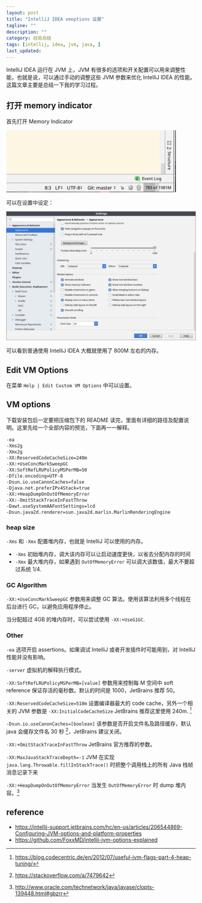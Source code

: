 ```yaml
---
layout: post
title: "IntelliJ IDEA vmoptions 设置"
tagline: ""
description: ""
category: 经验总结
tags: [intellij, idea, jvm, java, ]
last_updated:
---
```


IntelliJ IDEA 运行在 JVM 上，JVM 有很多的选项和开关配置可以用来调整性能，也就是说，可以通过手动的调整这些 JVM 参数来优化 IntelliJ IDEA 的性能。这篇文章主要是总结一下我的学习过程。

## 打开 memory indicator
首先打开 Memory Indicator

![memory indicator](/assets/intellij-idea-memory-indicator.png)

可以在设置中设定：

![memory indicator settings](/assets/intellij-idea-memory-indicator-settings.png)

可以看到普通使用 IntelliJ IDEA 大概就使用了 800M 左右的内存。

## Edit VM Options
在菜单 `Help | Edit Custom VM Options` 中可以设置。

## VM options
下载安装包后一定要把压缩包下的 README 读完，里面有详细的路径及配置说明。这里先给一个全部内容的预览，下面再一一解释。

```
-ea
-Xms2g
-Xmx2g
-XX:ReservedCodeCacheSize=240m
-XX:+UseConcMarkSweepGC
-XX:SoftRefLRUPolicyMSPerMB=50
-Dfile.encoding=UTF-8
-Dsun.io.useCanonCaches=false
-Djava.net.preferIPv4Stack=true
-XX:+HeapDumpOnOutOfMemoryError
-XX:-OmitStackTraceInFastThrow
-Dawt.useSystemAAFontSettings=lcd
-Dsun.java2d.renderer=sun.java2d.marlin.MarlinRenderingEngine
```

### heap size
`-Xms` 和 `-Xmx` 配置堆内存，也就是 IntelliJ 可以使用的内存。

- `-Xms` 初始堆内存，调大该内存可以让启动速度更快，以省去分配内存的时间
- `-Xmx` 最大堆内存，如果遇到 `OutOfMemoryError` 可以调大该数值，最大不要超过系统 1/4.

### GC Algorithm

`-XX:+UseConcMarkSweepGC` 参数用来调整 GC 算法。使用该算法利用多个线程在后台进行 GC，以避免应用程序停止。

当分配超过 4GB 的堆内存时，可以尝试使用 `-XX:+UseG1GC`.


### Other

`-ea` 选项开启 assertions。如果调试 IntelliJ 或者开发插件时可能用到，对 IntelliJ 性能并没有影响。

`-server` 虚拟机的解释执行模式。

`-XX:SoftRefLRUPolicyMSPerMB=[value]` 参数用来控制每 M 空间中 soft reference 保证存活的毫秒数。默认的时间是 1000，JetBrains 推荐 50。

`-XX:ReservedCodeCacheSize=510m` 设置编译器最大的 code cache，另外一个相关的 JVM 参数是 `-XX:InitialCodeCacheSize`
JetBrains 推荐这里使用 240m. [^codecache]

[^codecache]: <https://blog.codecentric.de/en/2012/07/useful-jvm-flags-part-4-heap-tuning/>

`-Dsun.io.useCanonCaches=[boolean]` 该参数是否开启文件名及路径缓存，默认 java 会缓存文件名 30 秒 [^c]，JetBrains 建议关闭。

[^c]: <https://stackoverflow.com/a/7479642>

`-XX:+OmitStackTraceInFastThrow` JetBrains 官方推荐的参数。

`-XX:MaxJavaStackTraceDepth=-1` JVM 在实现 `java.lang.Throwable.fillInStackTrace()` 时把整个调用栈上的所有 Java 栈帧消息记录下来

`-XX:+HeapDumpOnOutOfMemoryError` 当发生 `OutOfMemoryError` 时 dump 堆内容。[^dump]

[^dump]: <http://www.oracle.com/technetwork/java/javase/clopts-139448.html#gbzrr>

## reference

- <https://intellij-support.jetbrains.com/hc/en-us/articles/206544869-Configuring-JVM-options-and-platform-properties>
- <https://github.com/FoxxMD/intellij-jvm-options-explained>
